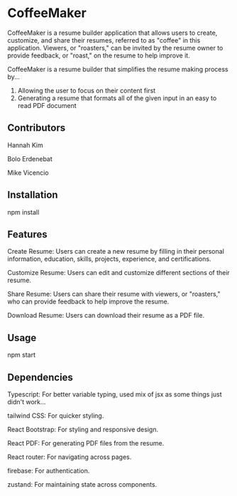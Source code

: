 # CoffeeMaker
CoffeeMaker is a resume builder application that allows users to create, customize, and share their resumes, referred to as "coffee" in this application. Viewers, or "roasters," can be invited by the resume owner to provide feedback, or "roast," on the resume to help improve it.

CoffeeMaker is a resume builder that simplifies the resume making process by...
1) Allowing the user to focus on their content first
2) Generating a resume that formats all of the given input in an easy to read PDF document  

## Contributors
Hannah Kim

Bolo Erdenebat

Mike Vicencio

## Installation

npm install 


## Features
Create Resume: Users can create a new resume by filling in their personal information, education, skills, projects, experience, and certifications.

Customize Resume: Users can edit and customize different sections of their resume.

Share Resume: Users can share their resume with viewers, or "roasters," who can provide feedback to help improve the resume.

Download Resume: Users can download their resume as a PDF file.

## Usage
 
npm start 

## Dependencies
Typescript: For better variable typing, used mix of jsx as some things just didn't work... 

tailwind CSS: For quicker styling. 

React Bootstrap: For styling and responsive design.

React PDF: For generating PDF files from the resume.

React router: For navigating across pages.

firebase: For authentication. 

zustand: For maintaining state across components.
